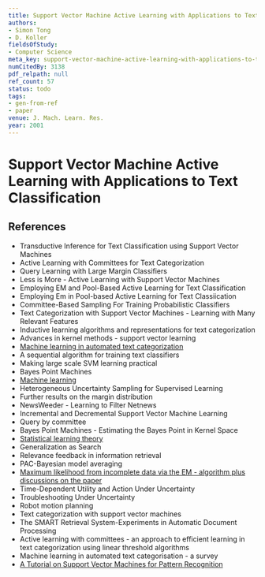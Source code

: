 ```yaml
---
title: Support Vector Machine Active Learning with Applications to Text Classification
authors:
- Simon Tong
- D. Koller
fieldsOfStudy:
- Computer Science
meta_key: support-vector-machine-active-learning-with-applications-to-text-classification
numCitedBy: 3138
pdf_relpath: null
ref_count: 57
status: todo
tags:
- gen-from-ref
- paper
venue: J. Mach. Learn. Res.
year: 2001
---
```


# Support Vector Machine Active Learning with Applications to Text Classification

## References

- Transductive Inference for Text Classification using Support Vector Machines
- Active Learning with Committees for Text Categorization
- Query Learning with Large Margin Classifiers
- Less is More - Active Learning with Support Vector Machines
- Employing EM and Pool-Based Active Learning for Text Classification
- Employing Em in Pool-based Active Learning for Text Classiication
- Committee-Based Sampling For Training Probabilistic Classifiers
- Text Categorization with Support Vector Machines - Learning with Many Relevant Features
- Inductive learning algorithms and representations for text categorization
- Advances in kernel methods - support vector learning
- [Machine learning in automated text categorization](./machine-learning-in-automated-text-categorization.md)
- A sequential algorithm for training text classifiers
- Making large scale SVM learning practical
- Bayes Point Machines
- [Machine learning](./machine-learning.md)
- Heterogeneous Uncertainty Sampling for Supervised Learning
- Further results on the margin distribution
- NewsWeeder - Learning to Filter Netnews
- Incremental and Decremental Support Vector Machine Learning
- Query by committee
- Bayes Point Machines - Estimating the Bayes Point in Kernel Space
- [Statistical learning theory](./statistical-learning-theory.md)
- Generalization as Search
- Relevance feedback in information retrieval
- PAC-Bayesian model averaging
- [Maximum likelihood from incomplete data via the EM - algorithm plus discussions on the paper](./maximum-likelihood-from-incomplete-data-via-the-em-algorithm-plus-discussions-on-the-paper.md)
- Time-Dependent Utility and Action Under Uncertainty
- Troubleshooting Under Uncertainty
- Robot motion planning
- Text categorization with support vector machines
- The SMART Retrieval System-Experiments in Automatic Document Processing
- Active learning with committees - an approach to efficient learning in text categorization using linear threshold algorithms
- Machine learning in automated text categorisation - a survey
- [A Tutorial on Support Vector Machines for Pattern Recognition](./a-tutorial-on-support-vector-machines-for-pattern-recognition.md)
